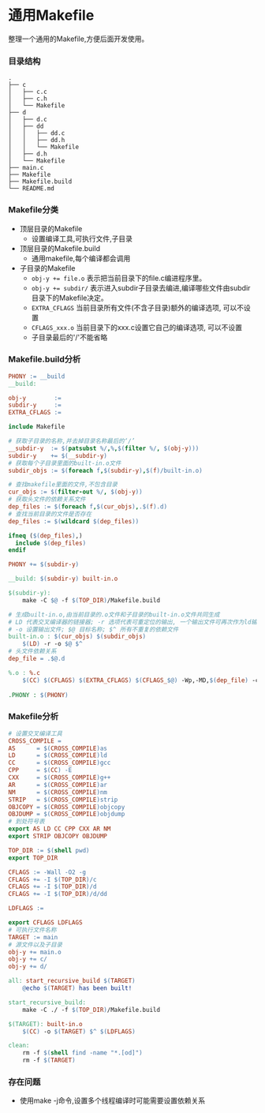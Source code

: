 # 通用Makefile
整理一个通用的Makefile,方便后面开发使用。
### 目录结构
```
.
├── c
│   ├── c.c
│   ├── c.h
│   └── Makefile
├── d
│   ├── d.c
│   ├── dd
│   │   ├── dd.c
│   │   ├── dd.h
│   │   └── Makefile
│   ├── d.h
│   └── Makefile
├── main.c
├── Makefile
├── Makefile.build
└── README.md
```
### Makefile分类
- 顶层目录的Makefile
  - 设置编译工具,可执行文件,子目录
- 顶层目录的Makefile.build
  - 通用makefile,每个编译都会调用
- 子目录的Makefile
  - `obj-y += file.o` 表示把当前目录下的file.c编进程序里。
  - `obj-y += subdir/` 表示进入subdir子目录去编进,编译哪些文件由subdir目录下的Makefile决定。
  - `EXTRA_CFLAGS` 当前目录所有文件(不含子目录)额外的编译选项, 可以不设置
  - `CFLAGS_xxx.o` 当前目录下的xxx.c设置它自己的编译选项, 可以不设置
  - 子目录最后的'/'不能省略

### Makefile.build分析
```Makefile
PHONY := __build
__build:

obj-y        :=
subdir-y     :=
EXTRA_CFLAGS :=

include Makefile

# 获取子目录的名称,并去掉目录名称最后的‘/’
__subdir-y	:= $(patsubst %/,%,$(filter %/, $(obj-y)))
subdir-y    += $(__subdir-y)
# 获取每个子目录里面的built-in.o文件
subdir_objs := $(foreach f,$(subdir-y),$(f)/built-in.o)

# 查找makefile里面的文件,不包含目录
cur_objs := $(filter-out %/, $(obj-y))
# 获取头文件的依赖关系文件
dep_files := $(foreach f,$(cur_objs),.$(f).d)
# 查找当前目录的文件是否存在
dep_files := $(wildcard $(dep_files))

ifneq ($(dep_files),)
  include $(dep_files)
endif

PHONY += $(subdir-y)

__build: $(subdir-y) built-in.o

$(subdir-y):
	make -C $@ -f $(TOP_DIR)/Makefile.build

# 生成built-in.o,由当前目录的.o文件和子目录的built-in.o文件共同生成
# LD 代表交叉编译器的链接器; -r 选项代表可重定位的输出, 一个输出文件可再次作为ld输入
# -o 设置输出文件; $@ 目标名称; $^ 所有不重复的依赖文件
built-in.o : $(cur_objs) $(subdir_objs)
	$(LD) -r -o $@ $^
# 头文件依赖关系
dep_file = .$@.d

%.o : %.c
	$(CC) $(CFLAGS) $(EXTRA_CFLAGS) $(CFLAGS_$@) -Wp,-MD,$(dep_file) -c -o $@ $<
	
.PHONY : $(PHONY)
```

### Makefile分析
```Makefile
# 设置交叉编译工具
CROSS_COMPILE = 
AS      = $(CROSS_COMPILE)as
LD      = $(CROSS_COMPILE)ld
CC      = $(CROSS_COMPILE)gcc
CPP     = $(CC) -E
CXX     = $(CROSS_COMPILE)g++
AR      = $(CROSS_COMPILE)ar
NM      = $(CROSS_COMPILE)nm
STRIP   = $(CROSS_COMPILE)strip
OBJCOPY = $(CROSS_COMPILE)objcopy
OBJDUMP = $(CROSS_COMPILE)objdump
# 到处符号表
export AS LD CC CPP CXX AR NM
export STRIP OBJCOPY OBJDUMP

TOP_DIR := $(shell pwd)
export TOP_DIR

CFLAGS := -Wall -O2 -g
CFLAGS += -I $(TOP_DIR)/c
CFLAGS += -I $(TOP_DIR)/d
CFLAGS += -I $(TOP_DIR)/d/dd

LDFLAGS := 

export CFLAGS LDFLAGS
# 可执行文件名称
TARGET := main
# 源文件以及子目录
obj-y += main.o
obj-y += c/
obj-y += d/

all: start_recursive_build $(TARGET) 
	@echo $(TARGET) has been built!

start_recursive_build:
	make -C ./ -f $(TOP_DIR)/Makefile.build

$(TARGET): built-in.o
	$(CC) -o $(TARGET) $^ $(LDFLAGS)

clean:
	rm -f $(shell find -name "*.[od]")
	rm -f $(TARGET)
```

### 存在问题
- 使用make -j命令,设置多个线程编译时可能需要设置依赖关系
